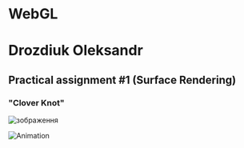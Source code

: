 # WebGL

<h1>Drozdiuk Oleksandr</h1>

<h2>Practical assignment #1 (Surface Rendering)</h2>

<h3>"Clover Knot"</h3>

![зображення](https://github.com/FeltMe/webgl-basics/assets/41016761/221434b2-bb0c-49ec-8d95-39fb5980949e)

![Animation](https://github.com/FeltMe/webgl-basics/assets/41016761/859fdb14-e3d5-45e4-8982-429910e57be6)
